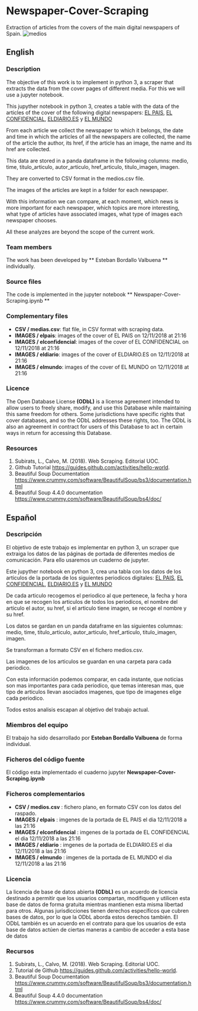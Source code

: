 # Newspaper-Cover-Scraping
Extraction of articles from the covers of the main digital newspapers of Spain.
![medios](https://user-images.githubusercontent.com/44545128/48369280-66ec5200-e6b6-11e8-91be-61bf40cbccea.jpg)

## English
### Description
The objective of this work is to implement in python 3, a scraper that extracts the data from the cover pages of different media. For this we will use a jupyter notebook.

This jupyther notebook in python 3, creates a table with the data of the articles of the cover of the following digital newspapers: [EL PAIS](https://elpais.com/), [EL CONFIDENCIAL](https://www.elconfidencial.com/), [ELDIARIO.ES](https://www.eldiario.es/) y [EL MUNDO](https://www.elmundo.es/)

From each article we collect the newspaper to which it belongs, the date and time in which the articles of all the newspapers are collected, the name of the article the author, its href, if the article has an image, the name and its href are collected.

This data are stored in a panda dataframe in the following columns: medio, time, titulo_articulo, autor_articulo, href_articulo, titulo_imagen, imagen.

They are converted to CSV format in the medios.csv file.

The images of the articles are kept in a folder for each newspaper.

With this information we can compare, at each moment, which news is more important for each newspaper, which topics are more interesting, what type of articles have associated images, what type of images each newspaper chooses. 

All these analyzes are beyond the scope of the current work.

### Team members
The work has been developed by ** Esteban Bordallo Valbuena ** individually.

### Source files
The code is implemented in the jupyter notebook ** Newspaper-Cover-Scraping.ipynb **

### Complementary files
* **CSV / medias.csv**: flat file, in CSV format with scraping data.
* **IMAGES / elpais**: images of the cover of EL PAIS on 12/11/2018 at 21:16
* **IMAGES / elconfidencial**: images of the cover of EL CONFIDENCIAL on 12/11/2018 at 21:16
* **IMAGES / eldiario**: images of the cover of ELDIARIO.ES on 12/11/2018 at 21:16
* **IMAGES / elmundo**: images of the cover of EL MUNDO on 12/11/2018 at 21:16

### Licence
The Open Database License **(ODbL)** is a license agreement intended to allow users to freely share, modify, and use this Database while maintaining this same freedom for others. Some jurisdictions have specific rights that cover databases, and so the ODbL addresses these rights, too. The ODbL is also an agreement in contract for users of this Database to act in certain ways in return for accessing this Database.

### Resources
1. Subirats, L., Calvo, M. (2018). Web Scraping. Editorial UOC.
2. Github Tutorial https://guides.github.com/activities/hello-world.
3. Beautiful Soup Documentation https://www.crummy.com/software/BeautifulSoup/bs3/documentation.html
4. Beautiful Soup 4.4.0 documentation https://www.crummy.com/software/BeautifulSoup/bs4/doc/

## Español
### Descripción
El objetivo de este trabajo es implementar en python 3, un scraper que extraiga los datos de las páginas de portada de diferentes medios de comunicación. Para ello usaremos un cuaderno de jupyter.

Este jupyther notebook en python 3, crea una tabla con los datos de los articulos de la portada de los siguientes periodicos digitales: [EL PAIS](https://elpais.com/), [EL CONFIDENCIAL](https://www.elconfidencial.com/), [ELDIARIO.ES](https://www.eldiario.es/) y [EL MUNDO](https://www.elmundo.es/)

De cada articulo recogemos el periodico al que pertenece, la fecha y hora en que se recogen los articulos de todos los periodicos, el nombre del articulo el autor, su href, si el articulo tiene imagen, se recoge el nombre y su href.

Los datos se gardan en un panda dataframe en las siguientes columnas: medio, time, titulo_articulo, autor_articulo, href_articulo, titulo_imagen, imagen.

Se transforman a formato CSV en el fichero medios.csv.

Las imagenes de los articulos se guardan en una carpeta para cada periodico.

Con esta información podemos comparar, en cada instante, que noticias son mas importantes para cada periodico, que temas interesan mas, que tipo de articulos llevan asociados imagenes, que tipo de imagenes elige cada periodico. 

Todos estos analisis escapan al objetivo del trabajo actual.

### Miembros del equipo
El trabajo ha sido desarrollado por **Esteban Bordallo Valbuena** de forma individual.

### Ficheros del código fuente
El código esta implementado el cuaderno jupyter **Newspaper-Cover-Scraping.ipynb**

### Ficheros complementarios
* **CSV / medios.csv** : fichero plano, en formato CSV con los datos del raspado.
* **IMAGES / elpais** : imgenes de la portada de EL PAIS el dia 12/11/2018 a las 21:16
* **IMAGES / elconfidencial** : imgenes de la portada de EL CONFIDENCIAL el dia 12/11/2018 a las 21:16
* **IMAGES / eldiario** : imgenes de la portada de ELDIARIO.ES el dia 12/11/2018 a las 21:16
* **IMAGES / elmundo** : imgenes de la portada de EL MUNDO el dia 12/11/2018 a las 21:16

### Licencia
La licencia de base de datos abierta **(ODbL)** es un acuerdo de licencia destinado a permitir que los usuarios compartan, modifiquen y utilicen esta base de datos de forma gratuita mientras mantienen esta misma libertad para otros. Algunas jurisdicciones tienen derechos específicos que cubren bases de datos, por lo que la ODbL aborda estos derechos también. El ODbL también es un acuerdo en el contrato para que los usuarios de esta base de datos actúen de ciertas maneras a cambio de acceder a esta base de datos

### Recursos
1. Subirats, L., Calvo, M. (2018). Web Scraping. Editorial UOC.
2. Tutorial de Github https://guides.github.com/activities/hello-world.
3. Beautiful Soup Documentation https://www.crummy.com/software/BeautifulSoup/bs3/documentation.html
4. Beautiful Soup 4.4.0 documentation https://www.crummy.com/software/BeautifulSoup/bs4/doc/



